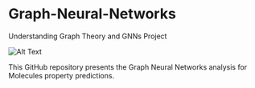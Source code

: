 # Graph-Neural-Networks
Understanding Graph Theory and GNNs Project 

![Alt Text]([URL_to_image](https://img.freepik.com/premium-photo/abstract-background-atom-molecule-structure-ai-generated-art-work_844516-140.jpg)https://img.freepik.com/premium-photo/abstract-background-atom-molecule-structure-ai-generated-art-work_844516-140.jpg)

This GitHub repository presents the Graph Neural Networks analysis for Molecules property predictions.
